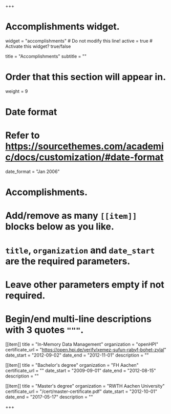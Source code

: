 +++
# Accomplishments widget.
widget = "accomplishments"  # Do not modify this line!
active = true  # Activate this widget? true/false

title = "Accomplish&shy;ments"
subtitle = ""

# Order that this section will appear in.
weight = 9

# Date format
#   Refer to https://sourcethemes.com/academic/docs/customization/#date-format
date_format = "Jan 2006"

# Accomplishments.
#   Add/remove as many `[[item]]` blocks below as you like.
#   `title`, `organization` and `date_start` are the required parameters.
#   Leave other parameters empty if not required.
#   Begin/end multi-line descriptions with 3 quotes `"""`.

[[item]]
  title = "In-Memory Data Management"
  organization = "openHPI"
  certificate_url = "https://open.hpi.de/verify/xemez-sufun-rabyf-bohet-zylal"
  date_start = "2012-09-02"
  date_end = "2012-11-01"
  description = ""
  
[[item]]
  title = "Bachelor's degree"
  organization = "FH Aachen"
  certificate_url = ""
  date_start = "2009-09-01"
  date_end = "2012-08-15"
  description = ""
  
[[item]]
  title = "Master's degree"
  organization = "RWTH Aachen University"
  certificate_url = "/cert/master-certificate.pdf"
  date_start = "2012-10-01"
  date_end = "2017-05-17"
  description = ""

+++
